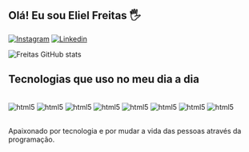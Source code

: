 ## Olá! Eu sou Eliel Freitas 🖐️

[![Instagram](https://img.shields.io/badge/Instagram-E4405F?style=for-the-badge&logo=instagram&logoColor=white)](https://www.instagram.com/eliel_santos777/)
[![Linkedin](https://img.shields.io/badge/LinkedIn-0077B5?style=for-the-badge&logo=linkedin&logoColor=white)](https://www.linkedin.com/in/eliel-freitas-6b4bb4227/)

![Freitas GitHub stats](https://github-readme-stats.vercel.app/api?username=ElielFreitas&show_icons=true&theme=dark)

## Tecnologias que uso no meu dia a dia

<div style="display: inline_block="><br/>
<img aling="center" alt="html5" src="https://img.shields.io/badge/HTML5-E34F26?style=for-the-badge&logo=html5&logoColor=white">
<img aling="center" alt="html5" src="https://img.shields.io/badge/CSS3-1572B6?style=for-the-badge&logo=css3&logoColor=white">
<img aling="center" alt="html5" src="https://img.shields.io/badge/JavaScript-F7DF1E?style=for-the-badge&logo=javascript&logoColor=black">
<img aling="center" alt="html5" src="https://img.shields.io/badge/React-20232A?style=for-the-badge&logo=react&logoColor=61DAFB">
<img aling="center" alt="html5" src="https://img.shields.io/badge/React_Native-20232A?style=for-the-badge&logo=react&logoColor=61DAFB">


<img aling="center" alt="html5" src="https://img.shields.io/badge/Java-ED8B00?style=for-the-badge&logo=openjdk&logoColor=white">
<img aling="center" alt="html5" src="https://img.shields.io/badge/Spring-6DB33F?style=for-the-badge&logo=spring&logoColor=white">
<img aling="center" alt="html5" src="https://img.shields.io/badge/Microsoft_SQL_Server-CC2927?style=for-the-badge&logo=microsoft-sql-server&logoColor=white">

</div><br/>

Apaixonado por tecnologia e por mudar a vida das pessoas através da programação.

